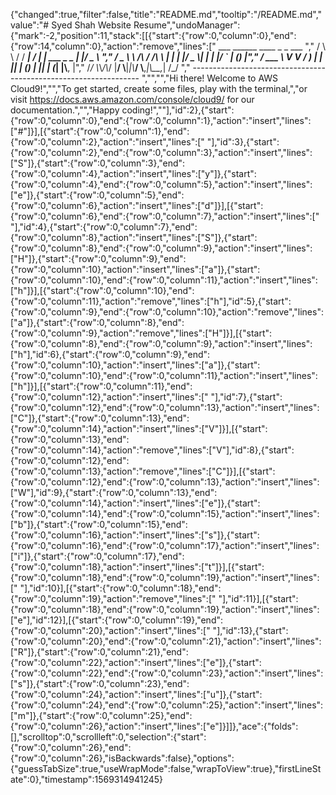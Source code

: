 {"changed":true,"filter":false,"title":"README.md","tooltip":"/README.md","value":"# Syed Shah Website Resume","undoManager":{"mark":-2,"position":11,"stack":[[{"start":{"row":0,"column":0},"end":{"row":14,"column":0},"action":"remove","lines":["         ___        ______     ____ _                 _  ___  ","        / \\ \\      / / ___|   / ___| | ___  _   _  __| |/ _ \\ ","       / _ \\ \\ /\\ / /\\___ \\  | |   | |/ _ \\| | | |/ _` | (_) |","      / ___ \\ V  V /  ___) | | |___| | (_) | |_| | (_| |\\__, |","     /_/   \\_\\_/\\_/  |____/   \\____|_|\\___/ \\__,_|\\__,_|  /_/ "," ----------------------------------------------------------------- ","","","Hi there! Welcome to AWS Cloud9!","","To get started, create some files, play with the terminal,","or visit https://docs.aws.amazon.com/console/cloud9/ for our documentation.","","Happy coding!",""],"id":2},{"start":{"row":0,"column":0},"end":{"row":0,"column":1},"action":"insert","lines":["#"]}],[{"start":{"row":0,"column":1},"end":{"row":0,"column":2},"action":"insert","lines":[" "],"id":3},{"start":{"row":0,"column":2},"end":{"row":0,"column":3},"action":"insert","lines":["S"]},{"start":{"row":0,"column":3},"end":{"row":0,"column":4},"action":"insert","lines":["y"]},{"start":{"row":0,"column":4},"end":{"row":0,"column":5},"action":"insert","lines":["e"]},{"start":{"row":0,"column":5},"end":{"row":0,"column":6},"action":"insert","lines":["d"]}],[{"start":{"row":0,"column":6},"end":{"row":0,"column":7},"action":"insert","lines":[" "],"id":4},{"start":{"row":0,"column":7},"end":{"row":0,"column":8},"action":"insert","lines":["S"]},{"start":{"row":0,"column":8},"end":{"row":0,"column":9},"action":"insert","lines":["H"]},{"start":{"row":0,"column":9},"end":{"row":0,"column":10},"action":"insert","lines":["a"]},{"start":{"row":0,"column":10},"end":{"row":0,"column":11},"action":"insert","lines":["h"]}],[{"start":{"row":0,"column":10},"end":{"row":0,"column":11},"action":"remove","lines":["h"],"id":5},{"start":{"row":0,"column":9},"end":{"row":0,"column":10},"action":"remove","lines":["a"]},{"start":{"row":0,"column":8},"end":{"row":0,"column":9},"action":"remove","lines":["H"]}],[{"start":{"row":0,"column":8},"end":{"row":0,"column":9},"action":"insert","lines":["h"],"id":6},{"start":{"row":0,"column":9},"end":{"row":0,"column":10},"action":"insert","lines":["a"]},{"start":{"row":0,"column":10},"end":{"row":0,"column":11},"action":"insert","lines":["h"]}],[{"start":{"row":0,"column":11},"end":{"row":0,"column":12},"action":"insert","lines":[" "],"id":7},{"start":{"row":0,"column":12},"end":{"row":0,"column":13},"action":"insert","lines":["C"]},{"start":{"row":0,"column":13},"end":{"row":0,"column":14},"action":"insert","lines":["V"]}],[{"start":{"row":0,"column":13},"end":{"row":0,"column":14},"action":"remove","lines":["V"],"id":8},{"start":{"row":0,"column":12},"end":{"row":0,"column":13},"action":"remove","lines":["C"]}],[{"start":{"row":0,"column":12},"end":{"row":0,"column":13},"action":"insert","lines":["W"],"id":9},{"start":{"row":0,"column":13},"end":{"row":0,"column":14},"action":"insert","lines":["e"]},{"start":{"row":0,"column":14},"end":{"row":0,"column":15},"action":"insert","lines":["b"]},{"start":{"row":0,"column":15},"end":{"row":0,"column":16},"action":"insert","lines":["s"]},{"start":{"row":0,"column":16},"end":{"row":0,"column":17},"action":"insert","lines":["i"]},{"start":{"row":0,"column":17},"end":{"row":0,"column":18},"action":"insert","lines":["t"]}],[{"start":{"row":0,"column":18},"end":{"row":0,"column":19},"action":"insert","lines":[" "],"id":10}],[{"start":{"row":0,"column":18},"end":{"row":0,"column":19},"action":"remove","lines":[" "],"id":11}],[{"start":{"row":0,"column":18},"end":{"row":0,"column":19},"action":"insert","lines":["e"],"id":12}],[{"start":{"row":0,"column":19},"end":{"row":0,"column":20},"action":"insert","lines":[" "],"id":13},{"start":{"row":0,"column":20},"end":{"row":0,"column":21},"action":"insert","lines":["R"]},{"start":{"row":0,"column":21},"end":{"row":0,"column":22},"action":"insert","lines":["e"]},{"start":{"row":0,"column":22},"end":{"row":0,"column":23},"action":"insert","lines":["s"]},{"start":{"row":0,"column":23},"end":{"row":0,"column":24},"action":"insert","lines":["u"]},{"start":{"row":0,"column":24},"end":{"row":0,"column":25},"action":"insert","lines":["m"]},{"start":{"row":0,"column":25},"end":{"row":0,"column":26},"action":"insert","lines":["e"]}]]},"ace":{"folds":[],"scrolltop":0,"scrollleft":0,"selection":{"start":{"row":0,"column":26},"end":{"row":0,"column":26},"isBackwards":false},"options":{"guessTabSize":true,"useWrapMode":false,"wrapToView":true},"firstLineState":0},"timestamp":1569314941245}